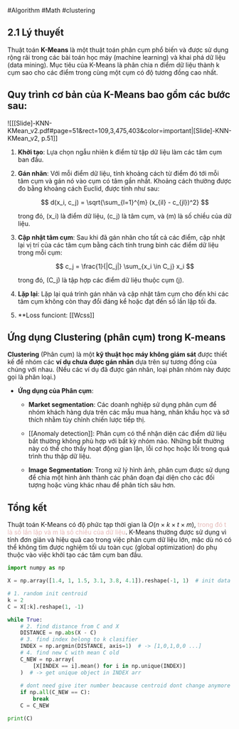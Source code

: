 #Algorithm #Math #clustering

## 2.1 Lý thuyết

Thuật toán **K-Means** là một thuật toán phân cụm phổ biến và được sử dụng rộng rãi trong các bài toán học máy (machine learning) và khai phá dữ liệu (data mining). Mục tiêu của K-Means là phân chia n điểm dữ liệu thành k cụm sao cho các điểm trong cùng một cụm có độ tương đồng cao nhất.

## Quy trình cơ bản của K-Means bao gồm các bước sau:

![[[Slide]-KNN-KMean_v2.pdf#page=51&rect=109,3,475,403&color=important|[Slide]-KNN-KMean_v2, p.51]]

1. **Khởi tạo**: Lựa chọn ngẫu nhiên k điểm từ tập dữ liệu làm các tâm cụm ban đầu.

2. **Gán nhãn**: Với mỗi điểm dữ liệu, tính khoảng cách từ điểm đó tới mỗi tâm cụm và gán nó vào cụm có tâm gần nhất. Khoảng cách thường được đo bằng khoảng cách Euclid, được tính như sau:

   $$ 
   d(x_i, c_j) = \sqrt{\sum_{l=1}^{m} (x_{il} - c_{jl})^2} 
   $$

   trong đó, \(x_i\) là điểm dữ liệu, \(c_j\) là tâm cụm, và \(m\) là số chiều của dữ liệu.

3. **Cập nhật tâm cụm**: Sau khi đã gán nhãn cho tất cả các điểm, cập nhật lại vị trí của các tâm cụm bằng cách tính trung bình các điểm dữ liệu trong mỗi cụm:

   $$
   c_j = \frac{1}{|C_j|} \sum_{x_i \in C_j} x_i
   $$

   trong đó, \(C_j\) là tập hợp các điểm dữ liệu thuộc cụm \(j\).

4. **Lặp lại**: Lặp lại quá trình gán nhãn và cập nhật tâm cụm cho đến khi các tâm cụm không còn thay đổi đáng kể hoặc đạt đến số lần lặp tối đa.
   
5. **Loss funciont: [[Wcss]]

## Ứng dụng Clustering (phân cụm) trong K-means

**Clustering** (Phân cụm) là một **kỹ thuật học máy không giám sát** được thiết kế để nhóm các **ví dụ chưa được gán nhãn** dựa trên sự tương đồng của chúng với nhau. (Nếu các ví dụ đã được gán nhãn, loại phân nhóm này được gọi là phân loại.)

- **Ứng dụng của Phân cụm**:
  - **Market segmentation**: Các doanh nghiệp sử dụng phân cụm để nhóm khách hàng dựa trên các mẫu mua hàng, nhân khẩu học và sở thích nhằm tùy chỉnh chiến lược tiếp thị.
  
  - [[Anomaly detection]]: Phân cụm có thể nhận diện các điểm dữ liệu bất thường không phù hợp với bất kỳ nhóm nào. Những bất thường này có thể cho thấy hoạt động gian lận, lỗi cơ học hoặc lỗi trong quá trình thu thập dữ liệu.
  
  - **Image Segmentation**: Trong xử lý hình ảnh, phân cụm được sử dụng để chia một hình ảnh thành các phân đoạn đại diện cho các đối tượng hoặc vùng khác nhau để phân tích sâu hơn.
## Tổng kết

Thuật toán K-Means có độ phức tạp thời gian là 
$O(n \times k \times t \times m)$, <font color="#e5b9b7">trong đó t là số lần lặp và m là số chiều của dữ liệu</font>. K-Means thường được sử dụng vì tính đơn giản và hiệu quả cao trong việc phân cụm dữ liệu lớn, mặc dù nó có thể không tìm được nghiệm tối ưu toàn cục (global optimization) do phụ thuộc vào việc khởi tạo các tâm cụm ban đầu.

```Python
import numpy as np

X = np.array([1.4, 1, 1.5, 3.1, 3.8, 4.1]).reshape(-1, 1)  # init data

# 1. random init centroid 
k = 2
C = X[:k].reshape(1, -1)

while True:
    # 2. find distance from C and X
    DISTANCE = np.abs(X - C)
    # 3. find index belong to k clasifier
    INDEX = np.argmin(DISTANCE, axis=1)  # -> [1,0,1,0,0 ...]
    # 4. find new C with mean C old
    C_NEW = np.array(
        [X[INDEX == i].mean() for i in np.unique(INDEX)]
    )  # -> get unique object in INDEX arr
        
    # dont need give iter number beacause centroid dont change anymore
    if np.all(C_NEW == C):
        break
    C = C_NEW

print(C)
```

